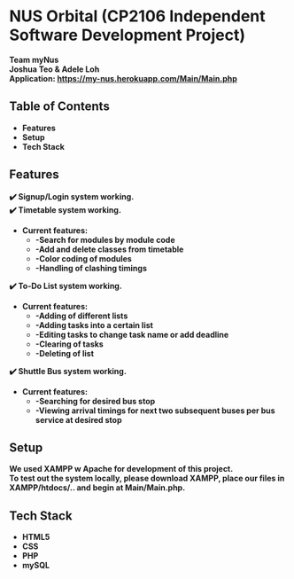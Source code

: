 # NUS Orbital (CP2106 Independent Software Development Project) <br />
<b>Team myNus<b> <br />
<b>Joshua Teo & Adele Loh<b> <br />
<b>Application: https://my-nus.herokuapp.com/Main/Main.php <br />

## Table of Contents <br />
  * Features
  * Setup
  * Tech Stack

## Features <br />
:heavy_check_mark: Signup/Login system working. <br />
:heavy_check_mark: Timetable system working.
  * Current features: <br />
    * -Search for modules by module code <br />
    * -Add and delete classes from timetable <br />
    * -Color coding of modules <br />
    * -Handling of clashing timings <br />

:heavy_check_mark: To-Do List system working.
  * Current features: <br />
    * -Adding of different lists <br />
    * -Adding tasks into a certain list <br />
    * -Editing tasks to change task name or add deadline <br />
    * -Clearing of tasks <br />
    * -Deleting of list <br />

:heavy_check_mark: Shuttle Bus system working.
  * Current features: <br />
    * -Searching for desired bus stop <br />
    * -Viewing arrival timings for next two subsequent buses per bus service at desired stop <br />

## Setup <br />
We used XAMPP w Apache for development of this project. <br /> 
To test out the system locally, please download XAMPP, place our files in XAMPP/htdocs/.. and begin at Main/Main.php. <br />

## Tech Stack <br />
  * HTML5
  * CSS
  * PHP
  * mySQL
